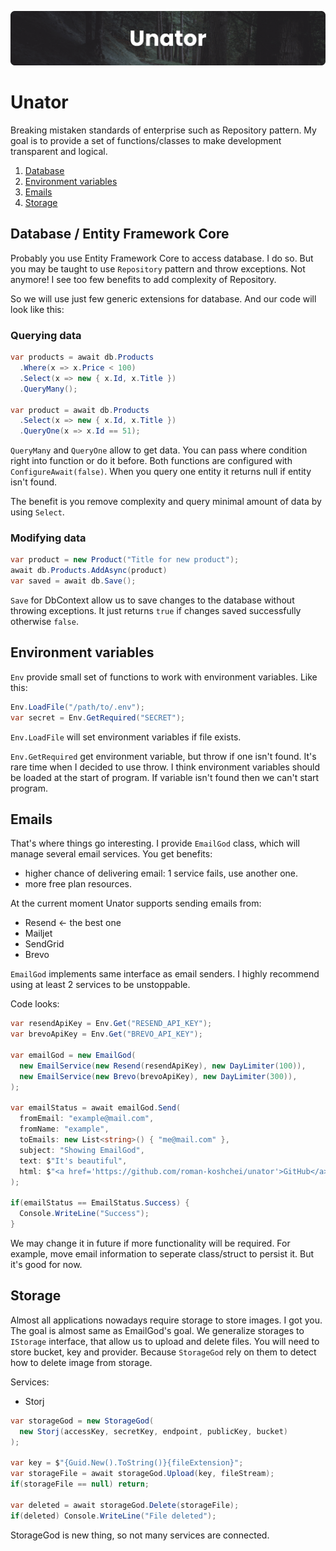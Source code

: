 ![unator banner](./assets/unator-banner.png)

# Unator

Breaking mistaken standards of enterprise such as Repository pattern.
My goal is to provide a set of functions/classes to make development transparent and logical.

1. [Database](#database--entity-framework-core)
2. [Environment variables](#environment-variables)
3. [Emails](#emails)
4. [Storage](#storage)

## Database / Entity Framework Core

Probably you use Entity Framework Core to access database. I do so.
But you may be taught to use `Repository` pattern and throw exceptions. Not anymore!
I see too few benefits to add complexity of Repository.

So we will use just few generic extensions for database. And our code will look like this:

### Querying data

```csharp
var products = await db.Products
  .Where(x => x.Price < 100)
  .Select(x => new { x.Id, x.Title })
  .QueryMany();

var product = await db.Products
  .Select(x => new { x.Id, x.Title })
  .QueryOne(x => x.Id == 51);
```

`QueryMany` and `QueryOne` allow to get data. You can pass where condition right into function or do it before. Both functions are configured with `ConfigureAwait(false)`. When you query one entity it returns null if entity isn't found.

The benefit is you remove complexity and query minimal amount of data by using `Select`.

### Modifying data

```csharp
var product = new Product("Title for new product");
await db.Products.AddAsync(product)
var saved = await db.Save();
```

`Save` for DbContext allow us to save changes to the database without throwing exceptions. It just returns `true` if changes saved successfully otherwise `false`.

## Environment variables

`Env` provide small set of functions to work with environment variables. Like this:

```csharp
Env.LoadFile("/path/to/.env");
var secret = Env.GetRequired("SECRET");
```

`Env.LoadFile` will set environment variables if file exists.

`Env.GetRequired` get environment variable, but throw if one isn't found. It's rare time when I decided to use throw. I think environment variables should be loaded at the start of program. If variable isn't found then we can't start program.

## Emails

That's where things go interesting. I provide `EmailGod` class, which will manage several email services. You get benefits:

- higher chance of delivering email: 1 service fails, use another one.
- more free plan resources.

At the current moment Unator supports sending emails from:

- Resend <- the best one
- Mailjet
- SendGrid
- Brevo

`EmailGod` implements same interface as email senders. I highly recommend using at least 2 services to be unstoppable.

Code looks:

```csharp
var resendApiKey = Env.Get("RESEND_API_KEY");
var brevoApiKey = Env.Get("BREVO_API_KEY");

var emailGod = new EmailGod(
  new EmailService(new Resend(resendApiKey), new DayLimiter(100)),
  new EmailService(new Brevo(brevoApiKey), new DayLimiter(300)),
);

var emailStatus = await emailGod.Send(
  fromEmail: "example@mail.com",
  fromName: "example",
  toEmails: new List<string>() { "me@mail.com" },
  subject: "Showing EmailGod",
  text: $"It's beautiful",
  html: $"<a href='https://github.com/roman-koshchei/unator'>GitHub</a>"
);

if(emailStatus == EmailStatus.Success) {
  Console.WriteLine("Success");
}
```

We may change it in future if more functionality will be required. For example, move email
information to seperate class/struct to persist it. But it's good for now.

## Storage

Almost all applications nowadays require storage to store images.
I got you. The goal is almost same as EmailGod's goal. We generalize storages to
`IStorage` interface, that allow us to upload and delete files. You will need to store
bucket, key and provider. Because `StorageGod` rely on them to detect how to delete image
from storage.

Services:

- Storj

```csharp
var storageGod = new StorageGod(
  new Storj(accessKey, secretKey, endpoint, publicKey, bucket)
);

var key = $"{Guid.New().ToString()}{fileExtension}";
var storageFile = await storageGod.Upload(key, fileStream);
if(storageFile == null) return;

var deleted = await storageGod.Delete(storageFile);
if(deleted) Console.WriteLine("File deleted");
```

StorageGod is new thing, so not many services are connected.

